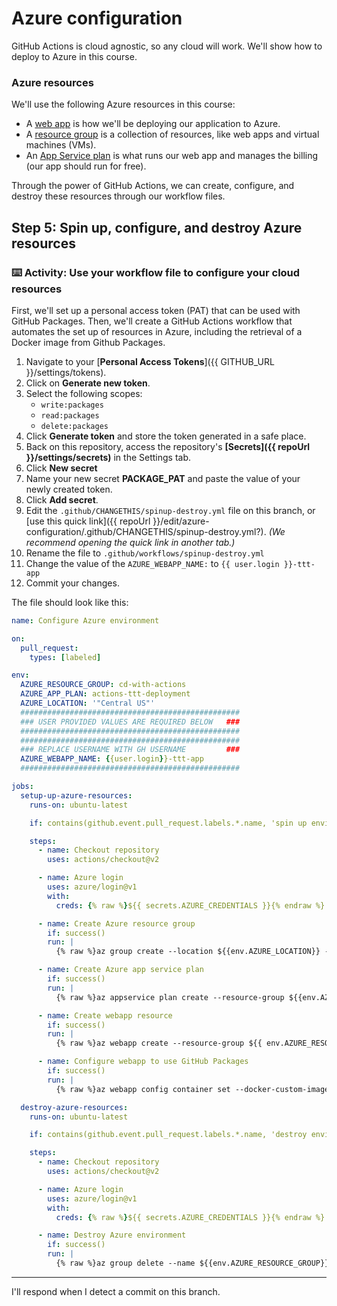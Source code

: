 # Azure configuration

GitHub Actions is cloud agnostic, so any cloud will work. We'll show how to deploy to Azure in this course.

### Azure resources

We'll use the following Azure resources in this course:
- A [web app](https://docs.microsoft.com/en-us/azure/app-service/overview) is how we'll be deploying our application to Azure.
- A [resource group](https://docs.microsoft.com/en-us/azure/azure-resource-manager/management/overview#resource-groups) is a collection of resources, like web apps and virtual machines (VMs).
- An [App Service plan](https://docs.microsoft.com/en-us/azure/app-service/overview-hosting-plans) is what runs our web app and manages the billing (our app should run for free).

Through the power of GitHub Actions, we can create, configure, and destroy these resources through our workflow files. 

## Step 5: Spin up, configure, and destroy Azure resources

### :keyboard: Activity: Use your workflow file to configure your cloud resources

First, we'll set up a personal access token (PAT) that can be used with GitHub Packages. Then, we'll create a GitHub Actions workflow that automates the set up of resources in Azure, including the retrieval of a Docker image from Github Packages.

1. Navigate to your [**Personal Access Tokens**]({{ GITHUB_URL }}/settings/tokens).
2. Click on **Generate new token**.
3. Select the following scopes:
    - `write:packages`
    - `read:packages`
    - `delete:packages`
4. Click **Generate token** and store the token generated in a safe place. 
5. Back on this repository, access the repository's **[Secrets]({{ repoUrl }}/settings/secrets)** in the Settings tab.
6. Click **New secret**
7. Name your new secret **PACKAGE_PAT** and paste the value of your newly created token.
8. Click **Add secret**.
9.  Edit the `.github/CHANGETHIS/spinup-destroy.yml` file on this branch, or [use this quick link]({{ repoUrl }}/edit/azure-configuration/.github/CHANGETHIS/spinup-destroy.yml?). _(We recommend opening the quick link in another tab.)_
10. Rename the file to `.github/workflows/spinup-destroy.yml`
11. Change the value of the `AZURE_WEBAPP_NAME:` to `{{ user.login }}-ttt-app`
12. Commit your changes.

The file should look like this:

```yaml
name: Configure Azure environment

on: 
  pull_request:
    types: [labeled]

env:
  AZURE_RESOURCE_GROUP: cd-with-actions
  AZURE_APP_PLAN: actions-ttt-deployment
  AZURE_LOCATION: '"Central US"'
  #################################################
  ### USER PROVIDED VALUES ARE REQUIRED BELOW   ###
  #################################################
  #################################################
  ### REPLACE USERNAME WITH GH USERNAME         ###
  AZURE_WEBAPP_NAME: {{user.login}}-ttt-app
  #################################################

jobs:
  setup-up-azure-resources:
    runs-on: ubuntu-latest

    if: contains(github.event.pull_request.labels.*.name, 'spin up environment')

    steps:
      - name: Checkout repository
        uses: actions/checkout@v2

      - name: Azure login
        uses: azure/login@v1
        with:
          creds: {% raw %}${{ secrets.AZURE_CREDENTIALS }}{% endraw %}

      - name: Create Azure resource group
        if: success()
        run: |
          {% raw %}az group create --location ${{env.AZURE_LOCATION}} --name ${{env.AZURE_RESOURCE_GROUP}} --subscription ${{secrets.AZURE_SUBSCRIPTION_ID}}{% endraw %}

      - name: Create Azure app service plan
        if: success()
        run: |
          {% raw %}az appservice plan create --resource-group ${{env.AZURE_RESOURCE_GROUP}} --name ${{env.AZURE_APP_PLAN}} --is-linux --sku F1 --subscription ${{secrets.AZURE_SUBSCRIPTION_ID}}{% endraw %}

      - name: Create webapp resource
        if: success()
        run: |
          {% raw %}az webapp create --resource-group ${{ env.AZURE_RESOURCE_GROUP }} --plan ${{ env.AZURE_APP_PLAN }} --name ${{ env.AZURE_WEBAPP_NAME }}  --deployment-container-image-name nginx --subscription ${{secrets.AZURE_SUBSCRIPTION_ID}}{% endraw %}

      - name: Configure webapp to use GitHub Packages
        if: success()
        run: |
          {% raw %}az webapp config container set --docker-custom-image-name nginx --docker-registry-server-password ${{secrets.PACKAGE_PAT}} --docker-registry-server-url https://docker.pkg.github.com --docker-registry-server-user ${{github.actor}} --name ${{ env.AZURE_WEBAPP_NAME }} --resource-group ${{ env.AZURE_RESOURCE_GROUP }} --subscription ${{secrets.AZURE_SUBSCRIPTION_ID}}{% endraw %}

  destroy-azure-resources:
    runs-on: ubuntu-latest

    if: contains(github.event.pull_request.labels.*.name, 'destroy environment')

    steps:
      - name: Checkout repository
        uses: actions/checkout@v2

      - name: Azure login
        uses: azure/login@v1
        with:
          creds: {% raw %}${{ secrets.AZURE_CREDENTIALS }}{% endraw %}

      - name: Destroy Azure environment
        if: success()
        run: |
          {% raw %}az group delete --name ${{env.AZURE_RESOURCE_GROUP}} --subscription ${{secrets.AZURE_SUBSCRIPTION_ID}} --yes{% endraw %}
```

---

I'll respond when I detect a commit on this branch.
